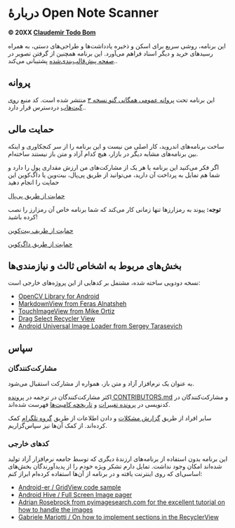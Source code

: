 دربارهٔ Open Note Scanner
=======================

**© 20XX [Claudemir Todo Bom](http://todobom.com)**

این برنامه، روشی سریع برای اسکن و ذخیره یادداشت‌ها و طراحی‌های دستی، به همراه رسیدهای خرید و دیگر اسناد فراهم می‌آورد. این برنامه همچنین از گرفتن تصویر در [صفحه پیش‌قالب‌بندی‌شده](https://github.com/ctodobom/OpenNoteScanner/raw/master/Page%20Templates/A4%20with%202%20pages.pdf) پشتیبانی می‌کند..


پروانه
-------

این برنامه تحت [پروانه عمومی همگانی گنو نسخه ۳](http://www.gnu.org/licenses/gpl.txt) منتشر شده است. کد منبع [روی گیت‌هاب](http://github.com/ctodobom/OpenNoteScanner) دردسترس قرار دارد..

حمایت مالی
---------

ساخت برنامه‌های اندروید، کار اصلی من نیست و این برنامه را از سر کنجکاوری و اینکه بین برنامه‌های مشابه دیگر در بازار، هیچ کدام آزاد و متن باز نیستند ساخته‌ام.

اگر فکر می‌کنید این برنامه یا هر یک از مشارکت‌های من ارزش مقداری پول را دارد و شما هم تمایل به پرداخت آن دارید، می‌توانید از طریق پی‌پال، بیت‌وین یا داگ‌کوین این حمایت را انجام دهید

[حمایت از طریق پی‌پال](https://www.paypal.com/cgi-bin/webscr?cmd=_s-xclick&hosted_button_id=X6XHVCPMRQEL4)


**توجه:** پیوند به رمزارزها تنها زمانی کار می‌کند که شما برنامه خاص آن رمزارز را نصب کرده باشید!

[حمایت از طریف بیت‌کوین](bitcoin:1H5tqKZoWdqkR54PGe9w67EzBnLXHBFmt9)

[حمایت از طریق داگ‌کوین](dogecoin:DFBaP724XR3rfs9wFahBd353yFkgkqatvd)


بخش‌های مربوط به اشخاص ثالث و نیازمندی‌ها
----------------------------------

نسخه دودویی ساخته شده، مشتمل بر کدهایی از این پروژه‌های خارجی است:

* [OpenCV Library for Android](http://www.opencv.org)
* [MarkdownView from Feras Alnatsheh](https://github.com/falnatsheh/MarkdownView)
* [TouchImageView from Mike Ortiz](https://github.com/MikeOrtiz/TouchImageView)
* [Drag Select Recycler View](https://github.com/afollestad/drag-select-recyclerview)
* [Android Universal Image Loader from Sergey Tarasevich](https://github.com/nostra13/Android-Universal-Image-Loader)

سپاس
------

### مشارکت‌کنندگان

به عنوان یک نرم‌افزار آزاد و متن باز، همواره از مشارکت استقبال می‌شود.

اکثر مشارکت‌کنندگان در ترجمه در [پرونده CONTRIBUTORS.md](https://github.com/ctodobom/OpenNoteScanner/blob/master/CONTRIBUTORS.md) و مشارکت‌کنندگان در کدنویسی در  [پرونده تغییرات](https://github.com/ctodobom/OpenNoteScanner/blob/master/CHANGELOG.md) و  [تاریخچه کامیت‌ها](https://github.com/ctodobom/OpenNoteScanner/commits) فهرست شده‌اند.

سایر افراد از طریق [گزارش مشکلات](https://github.com/ctodobom/OpenNoteScanner/issues) و دادن اطلاعات از طریق [گروه تلگرام](https://t.me/OpenNoteScanner) کمک کرده‌اند. از کمک آن‌ها نیز سپاس‌گزاریم.

### کدهای خارجی
این برنامه بدون استفاده از برنامه‌های ارزندهٔ دیگری که توسط جامعه نرم‌افزار آزاد تولید شده‌اند امکان وجود نداشت. تمایل دارم تشکر ویژه خودم را از پدیدآورندگان بخش‌های اساسی‌ای که روی اینترنت یافته و در برنامه از آن‌ها استفاده کرده‌ام ابراز کنم:

* [Android-er / GridView code sample](http://android-er.blogspot.com.br/2012/07/gridview-loading-photos-from-sd-card.html)
* [Android Hive / Full Screen Image pager](http://www.androidhive.info/2013/09/android-fullscreen-image-slider-with-swipe-and-pinch-zoom-gestures/)
* [Adrian Rosebrock from pyimagesearch.com for the excellent tutorial on how to handle the images](http://www.pyimagesearch.com/2014/09/01/build-kick-ass-mobile-document-scanner-just-5-minutes/)
* [Gabriele Mariotti / On how to implement sections in the RecyclerView](https://gist.github.com/gabrielemariotti/e81e126227f8a4bb339c)
